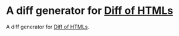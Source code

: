 # A diff generator for [Diff of HTMLs]

A diff generator for [Diff of HTMLs].

[Diff of HTMLs]: https://diffofhtmls.herokuapp.com/

